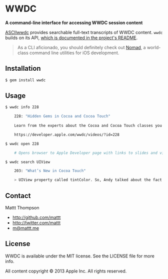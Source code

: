 # WWDC
**A command-line interface for accessing WWDC session content**

[ASCIIwwdc](http://asciiwwdc.com) provides searchable full-text transcripts of WWDC content. `wwdc` builds on its API, [which is documented in the project's README](https://github.com/mattt/asciiwwdc.com#README).

> As a CLI aficionado, you should definitely check out [Nomad](http://nomad-cli.com/), a world-class command line utilities for iOS development.

## Installation

```bash
$ gem install wwdc
```

## Usage

```bash
$ wwdc info 228

    228: "Hidden Gems in Cocoa and Cocoa Touch"
    
    Learn from the experts about the Cocoa and Cocoa Touch classes you may not even know exist, as well as some very obscure but extremely valuable classes that are favorites of the presenters.

    https://developer.apple.com/wwdc/videos/?id=228

$ wwdc open 228

    # Opens browser to Apple Developer page with links to slides and video

$ wwdc search UIView

    203: "What’s New in Cocoa Touch"

    > UIView property called tintColor. So, Andy talked about the fact that we've taken the tintColor concept and hoisted it all the way up to UIView, right.
```

## Contact

Mattt Thompson

- http://github.com/mattt
- http://twitter.com/mattt
- m@mattt.me

## License

WWDC is available under the MIT license. See the LICENSE file for more info.

All content copyright © 2013 Apple Inc. All rights reserved.
